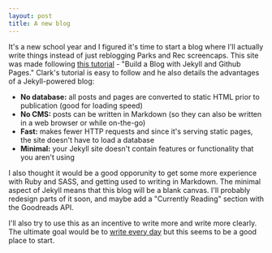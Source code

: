 ```yaml
---
layout: post
title: A new blog
---
```


It's a new school year and I figured it's time to start a blog where I'll actually write things instead of just reblogging Parks and Rec screencaps. This site was made following [this tutorial](http://www.smashingmagazine.com/2014/08/01/build-blog-jekyll-github-pages/) - "Build a Blog with Jekyll and Github Pages." Clark's tutorial is easy to follow and he also details the advantages of a Jekyll-powered blog:

* **No database:** all posts and pages are converted to static HTML prior to publication (good for loading speed)
* **No CMS:** posts can be written in Markdown (so they can also be written in a web browser or while on-the-go)
* **Fast:** makes fewer HTTP requests and since it's serving static pages, the site doesn't have to load a database
* **Minimal:** your Jekyll site doesn't contain features or functionality that you aren't using

I also thought it would be a good opporunity to get some more experience with Ruby and SASS, and getting used to writing in Markdown. The minimal aspect of Jekyll means that this blog will be a blank canvas. I'll probably redesign parts of it soon, and maybe add a "Currently Reading" section with the Goodreads API.

I'll also try to use this as an incentive to write more and write more clearly. The ultimate goal would be to [write every day](http://t.co/eBECUHnDfh) but this seems to be a good place to start.